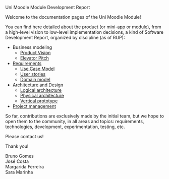 Uni Moodle Module Development Report

Welcome to the documentation pages of the Uni Moodle Module!

You can find here detailed about the product (or mini-app or module), from a high-level vision to low-level implementation decisions, a kind of Software Development Report, organized by discipline (as of RUP):

* Business modeling 
  * [Product Vision](https://github.com/LEIC-ES-2021-22/3LEIC05T1/blob/main/docs/ProductVision.md)
  * [Elevator Pitch](https://github.com/LEIC-ES-2021-22/3LEIC05T1/blob/main/docs/ElevatorPitch.md)
* [Requirements](https://github.com/LEIC-ES-2021-22/3LEIC05T1/blob/main/docs/requirements.md)
  * [Use Case Model](https://github.com/LEIC-ES-2021-22/3LEIC05T1/blob/main/docs/Diagrams/Use_case_model.drawio.png)
  * [User stories](https://github.com/LEIC-ES-2021-22/3LEIC05T1/blob/main/docs/requirements.md#User-stories)
  * [Domain model](https://github.com/LEIC-ES-2021-22/3LEIC05T1/blob/main/docs/Diagrams/Domain_model.drawio.png)
* [Architecture and Design](https://github.com/LEIC-ES-2021-22/3LEIC05T1/blob/main/docs/ArchitectureAndDesign.md)
  * [Logical architecture](https://github.com/LEIC-ES-2021-22/3LEIC05T1/blob/main/docs/Diagrams/Package_Diagram.drawio.png)
  * [Physical architecture](https://github.com/LEIC-ES-2021-22/3LEIC05T1/blob/main/docs/Diagrams/Physical_architecture.drawio.png)
  * [Vertical prototype](https://github.com/LEIC-ES-2021-22/3LEIC05T1/tree/main/docs/images/vertical_prototype)
* [Project management](https://github.com/LEIC-ES-2021-22/3LEIC05T1/projects/1)

So far, contributions are exclusively made by the initial team, but we hope to open them to the community, in all areas and topics: requirements, technologies, development, experimentation, testing, etc.

Please contact us!

Thank you!

Bruno Gomes\
José Costa\
Margarida Ferreira\
Sara Marinha
